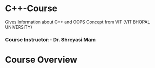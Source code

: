 # C++-Course
Gives Information about C++ and OOPS Concept from VIT (VIT BHOPAL UNIVERSITY)

### Course Instructor:- Dr. Shreyasi Mam

# Course Overview

```

```

